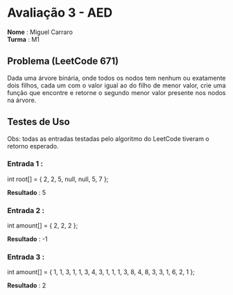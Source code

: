 # Avaliação 3 - AED
<b>Nome</b> : Miguel Carraro<br/>
<b>Turma</b> : M1

## Problema (LeetCode 671)
<div align="justify">
Dada uma árvore binária, onde todos os nodos tem nenhum ou exatamente dois filhos, cada um com o valor igual ao do filho de menor valor,
crie uma função que encontre e retorne o segundo menor valor presente nos nodos na árvore.
</div>

## Testes de Uso
Obs: todas as entradas testadas pelo algoritmo do LeetCode tiveram o retorno esperado.

### Entrada 1 :
int root[] = { 2, 2, 5, null, null, 5, 7 };<br/>

<b>Resultado</b> : 5

### Entrada 2 :
int amount[] = { 2, 2, 2 };<br/>

<b>Resultado</b> : -1

### Entrada 3 :
int amount[] = { 1, 1, 3, 1, 1, 3, 4, 3, 1, 1, 1, 3, 8, 4, 8, 3, 3, 1, 6, 2, 1 };<br/>

<b>Resultado</b> : 2
